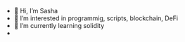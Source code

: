 - 👋 Hi, I’m Sasha
- 👀 I’m interested in programmig, scripts, blockchain, DeFi
- 🌱 I’m currently learning solidity
- 


<!---
SashaUSDT/SashaUSDT is a ✨ special ✨ repository because its `README.md` (this file) appears on your GitHub profile.
You can click the Preview link to take a look at your changes.
--->
